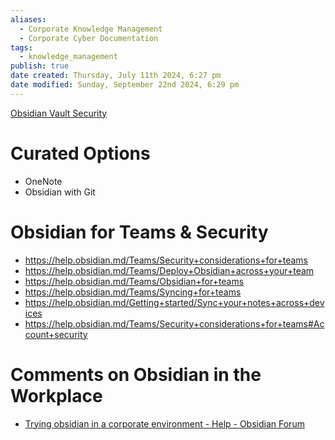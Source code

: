 ```yaml
---
aliases:
  - Corporate Knowledge Management
  - Corporate Cyber Documentation
tags:
  - knowledge_management
publish: true
date created: Thursday, July 11th 2024, 6:27 pm
date modified: Sunday, September 22nd 2024, 6:29 pm
---
```


[Obsidian Vault Security](../../📁%2009%20-%20My%20Obsidian%20Stack/Obsidian%20Vault%20Security/Obsidian%20Vault%20Security.md)

# Curated Options

- OneNote
- Obsidian with Git

# Obsidian for Teams & Security 

- https://help.obsidian.md/Teams/Security+considerations+for+teams
- https://help.obsidian.md/Teams/Deploy+Obsidian+across+your+team
- https://help.obsidian.md/Teams/Obsidian+for+teams
- https://help.obsidian.md/Teams/Syncing+for+teams
- https://help.obsidian.md/Getting+started/Sync+your+notes+across+devices
- https://help.obsidian.md/Teams/Security+considerations+for+teams#Account+security

# Comments on Obsidian in the Workplace

- [Trying obsidian in a corporate environment - Help - Obsidian Forum](https://forum.obsidian.md/t/trying-obsidian-in-a-corporate-environment/68816)
